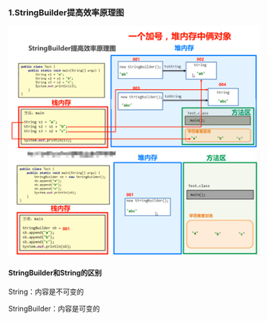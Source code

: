 ### 1.StringBuilder提高效率原理图

![94-1](img/94-1.png)![94--2](img/94--2.png)

#### StringBuilder和String的区别

String：内容是不可变的

StringBuilder：内容是可变的